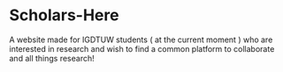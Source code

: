 # Scholars-Here
A website made for IGDTUW students ( at the current moment ) who are interested in research and wish to find a common platform to collaborate and all things research!
